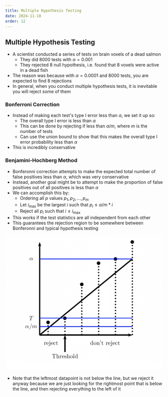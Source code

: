 ```yaml
---
title: Multiple Hypothesis Testing
date: 2024-11-18
order: 12
---
```


## Multiple Hypothesis Testing

- A scientist conducted a series of tests on brain voxels of a dead salmon
  - They did 8000 tests with $\alpha = 0.001$
  - They rejected 8 null hypothesis, i.e. found that 8 voxels were active in a dead fish
- The reason was because with $\alpha = 0.0001$ and 8000 tests, you are expected to find $8$ rejections
- In general, when you conduct multiple hypothesis tests, it is inevitable you will reject some of them

### Bonferroni Correction

- Instead of making each test's type I error less than $\alpha$, we set it up so:
  - The overall type I error is less than $\alpha$
  - This can be done by rejecting if less than $\alpha / m$, where $m$ is the number of tests
  - Can use the union bound to show that this makes the overall type I error probability less than $\alpha$
- This is incredibly conservative

### Benjamini-Hochberg Method

- Bonferonni correction attempts to make the expected total number of false positives less than $\alpha$, which was very conservative
- Instead, another goal might be to attempt to make the proportion of false positives out of all positives is less than $\alpha$
- We can accomplish this by:
  - Ordering all $p$ values $p_1, p_2, \dots, p_m$
  - Let $i_{\max}$ be the largest $i$ such that $p_i \leq \alpha / m * i$
  - Reject all $p_i$ such that $i \leq i_{\max}$
- This works if the test statistics are all independent from each other
- This guarantees the rejection region to be somewhere between Bonferonni and typical hypothesis testing

![](img/bh-method.png)

- Note that the leftmost datapoint is not below the line, but we reject it anyway because we are just looking for the rightmost point that is below the line, and then rejecting everything to the left of it
